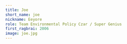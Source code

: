 ```yaml
---
title: Joe
short_name: joe
nickname: Eeyore
role: Team Environmental Policy Czar / Super Genius
first_ragbrai: 2006
image: joe.jpg
---
```

